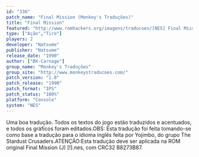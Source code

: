 ```yaml
---
id: "336"
patch_name: "Final Mission (Monkey's Traduções)"
title: "Final Mission"
featured: "http://www.romhackers.org/imagens/traducoes/[NES] Final Mission - Monkey's Traduções - 1.png"
type: ["Ação","Tiro"]
players: 2
developer: "Natsume"
publisher: "Natsume"
release_date: "1990"
author: ["ØX-Carnage"]
group_name: "Monkey's Traduções"
group_site: "http://www.monkeystraducoes.com/"
patch_version: "1.0"
patch_release: "1990"
patch_format: "IPS"
patch_status: "100%"
platform: "Console"
system: "NES"
---
```


Uma boa tradução. Todos os textos do jogo estão traduzidos e acentuados, e todos os gráficos foram editados.OBS: Esta tradução foi feita tomando-se como base a tradução para o idioma inglês feita por Yojimbo, do grupo The Stardust Crusaders.ATENÇÃO:Esta tradução deve ser aplicada na ROM original Final Mission (J) [!].nes, com CRC32 B8273B87.